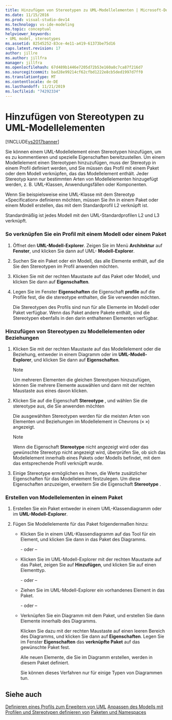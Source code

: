 ```yaml
---
title: Hinzufügen von Stereotypen zu UML-Modellelementen | Microsoft-Dokumentation
ms.date: 11/15/2016
ms.prod: visual-studio-dev14
ms.technology: vs-ide-modeling
ms.topic: conceptual
helpviewer_keywords:
- UML model, stereotypes
ms.assetid: 82545252-83ce-4e11-a419-61373be75d16
caps.latest.revision: 17
author: jillre
ms.author: jillfra
manager: jillfra
ms.openlocfilehash: 67d489b1446e7205d72b53e160a8c7ca87f216d7
ms.sourcegitcommit: bad28e99214cf62cfbd1222e8cb5ded1997d7ff0
ms.translationtype: MT
ms.contentlocale: de-DE
ms.lasthandoff: 11/21/2019
ms.locfileid: "74292334"
---
```

# <a name="add-stereotypes-to-uml-model-elements"></a>Hinzufügen von Stereotypen zu UML-Modellelementen
[!INCLUDE[vs2017banner](../includes/vs2017banner.md)]

Sie können einem UML-Modellelement einen Stereotypen hinzufügen, um es zu kommentieren und spezielle Eigenschaften bereitzustellen. Um einem Modellelement einen Stereotypen hinzuzufügen, muss der Stereotyp in einem Profil definiert werden, und Sie müssen das Profil mit einem Paket oder dem Modell verknüpfen, das das Modellelement enthält. Jeder Stereotyp kann nur bestimmten Arten von Modellelementen hinzugefügt werden, z. B. UML-Klassen, Anwendungsfällen oder Komponenten.

 Wenn Sie beispielsweise eine UML-Klasse mit dem Stereotyp «Specification» definieren möchten, müssen Sie ihn in einem Paket oder einem Modell erstellen, das mit dem Standardprofil L2 verknüpft ist.

 Standardmäßig ist jedes Modell mit den UML-Standardprofilen L2 und L3 verknüpft.

### <a name="to-link-a-profile-to-a-model-or-a-package"></a>So verknüpfen Sie ein Profil mit einem Modell oder einem Paket

1. Öffnet den **UML-Modell-Explorer**. Zeigen Sie im Menü **Architektur** auf **Fenster**, und klicken Sie dann auf UML- **Modell-Explorer**.

2. Suchen Sie ein Paket oder ein Modell, das alle Elemente enthält, auf die Sie den Stereotypen im Profil anwenden möchten.

3. Klicken Sie mit der rechten Maustaste auf das Paket oder Modell, und klicken Sie dann auf **Eigenschaften**.

4. Legen Sie im Fenster **Eigenschaften** die Eigenschaft **profile** auf die Profile fest, die die stereotype enthalten, die Sie verwenden möchten.

     Die Stereotypen des Profils sind nun für alle Elemente im Modell oder Paket verfügbar. Wenn das Paket andere Pakete enthält, sind die Stereotypen ebenfalls in den darin enthaltenen Elementen verfügbar.

### <a name="to-add-stereotypes-to-model-elements-or-relationships"></a>Hinzufügen von Stereotypen zu Modellelementen oder Beziehungen

1. Klicken Sie mit der rechten Maustaste auf das Modellelement oder die Beziehung, entweder in einem Diagramm oder im **UML-Modell-Explorer**, und klicken Sie dann auf **Eigenschaften**.

    > [!NOTE]
    > Um mehreren Elementen die gleichen Stereotypen hinzuzufügen, können Sie mehrere Elemente auswählen und dann mit der rechten Maustaste aus eines davon klicken.

2. Klicken Sie auf die Eigenschaft **Stereotype** , und wählen Sie die stereotype aus, die Sie anwenden möchten

     Die ausgewählten Stereotypen werden für die meisten Arten von Elementen und Beziehungen im Modellelement in Chevrons (« ») angezeigt.

    > [!NOTE]
    > Wenn die Eigenschaft **Stereotype** nicht angezeigt wird oder das gewünschte Stereotyp nicht angezeigt wird, überprüfen Sie, ob sich das Modellelement innerhalb eines Pakets oder Modells befindet, mit dem das entsprechende Profil verknüpft wurde.

3. Einige Stereotype ermöglichen es Ihnen, die Werte zusätzlicher Eigenschaften für das Modellelement festzulegen. Um diese Eigenschaften anzuzeigen, erweitern Sie die Eigenschaft **Stereotype** .

### <a name="to-create-model-elements-within-a-package"></a>Erstellen von Modellelementen in einem Paket

1. Erstellen Sie ein Paket entweder in einem UML-Klassendiagramm oder im **UML-Modell-Explorer**.

2. Fügen Sie Modellelemente für das Paket folgendermaßen hinzu:

    - Klicken Sie in einem UML-Klassendiagramm auf das Tool für ein Element, und klicken Sie dann in das Paket des Diagramms.

         \- oder –

    - Klicken Sie im UML-Modell-Explorer mit der rechten Maustaste auf das Paket, zeigen Sie auf **Hinzufügen**, und klicken Sie auf einen Elementtyp.

         \- oder –

    - Ziehen Sie im UML-Modell-Explorer ein vorhandenes Element in das Paket.

         \- oder –

    - Verknüpfen Sie ein Diagramm mit dem Paket, und erstellen Sie dann Elemente innerhalb des Diagramms.

         Klicken Sie dazu mit der rechten Maustaste auf einen leeren Bereich des Diagramms, und klicken Sie dann auf **Eigenschaften**. Legen Sie im Fenster **Eigenschaften** das **verknüpfte Paket** auf das gewünschte Paket fest.

         Alle neuen Elemente, die Sie im Diagramm erstellen, werden in diesem Paket definiert.

         Sie können dieses Verfahren nur für einige Typen von Diagrammen tun.

## <a name="see-also"></a>Siehe auch
 [Definieren eines Profils zum Erweitern von UML](../modeling/define-a-profile-to-extend-uml.md) [Anpassen des Modells mit Profilen und Stereotypen definieren von](../modeling/customize-your-model-with-profiles-and-stereotypes.md) [Paketen und Namespaces](../modeling/define-packages-and-namespaces.md)

